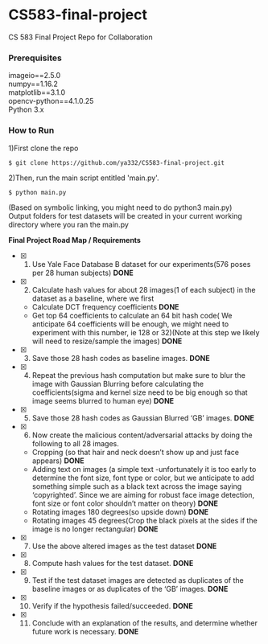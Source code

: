 # CS583-final-project
CS 583 Final Project Repo for Collaboration

### Prerequisites
imageio==2.5.0  
numpy==1.16.2  
matplotlib==3.1.0  
opencv-python==4.1.0.25  
Python 3.x  

### How to Run
1)First clone the repo
```  
$ git clone https://github.com/ya332/CS583-final-project.git  
```

2)Then, run the main script entitled 'main.py'.  
```
$ python main.py  
```
(Based on symbolic linking, you might need to do python3 main.py)  
Output folders for test datasets will be created in your current working directory where you ran the main.py  

**Final Project Road Map / Requirements**

* [x] 1. Use Yale Face Database B dataset for our experiments(576 poses per 28 human subjects) **DONE**
* [x] 2. Calculate hash values for about 28 images(1 of each subject) in the dataset as a baseline, where we first
	* Calculate DCT frequency coefficients **DONE**
	* Get top 64 coefficients to calculate an 64 bit hash code( We anticipate 64 coefficients will be enough, we might need to experiment with this number, ie 128 or 32)(Note at this step we likely will need to resize/sample the images) **DONE**
* [x] 3. Save those 28 hash codes as baseline images. **DONE**
* [x] 4. Repeat the previous hash computation but make sure to blur the image with Gaussian Blurring before calculating the coefficients(sigma and kernel size need to be big enough so that image seems blurred to human eye) **DONE**
* [x] 5. Save those 28 hash codes as Gaussian Blurred ‘GB’ images. **DONE**
* [x] 6. Now create the malicious content/adversarial attacks by doing the following to all 28 images.
	* Cropping (so that hair and neck doesn’t show up and just face appears) **DONE**
	* Adding text on images (a simple text -unfortunately it is too early to determine the font size, font type or color, but we anticipate to add something simple such as a black text across the image saying ‘copyrighted’. Since we are aiming for robust face image detection, font size or font color shouldn’t matter on theory) **DONE**
	* Rotating images 180 degrees(so upside down) **DONE**
	* Rotating images 45 degrees(Crop the black pixels at the sides if the image is no longer rectangular) **DONE**
* [x] 7. Use the above altered images as the test dataset **DONE**
* [x] 8. Compute hash values for the test dataset. **DONE**
* [x] 9. Test if the test dataset images are detected as duplicates of the baseline images or as duplicates of the ‘GB’ images. **DONE**
* [x] 10. Verify if the hypothesis failed/succeeded. **DONE**
* [x] 11. Conclude with an explanation of the results, and determine whether future work is necessary. **DONE**
